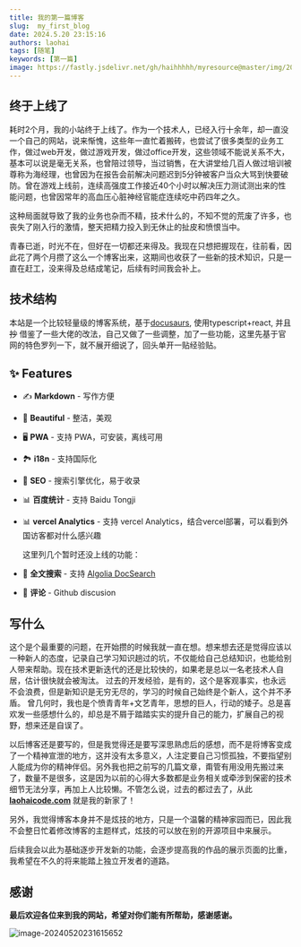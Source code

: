 ```yaml
---
title: 我的第一篇博客
slug:  my_first_blog
date: 2024.5.20 23:15:16
authors: laohai
tags: [随笔]
keywords: [第一篇]
image: https://fastly.jsdelivr.net/gh/haihhhhh/myresource@master/img/202405202316804.png
---
```

## 终于上线了
耗时2个月，我的小站终于上线了。作为一个技术人，已经入行十余年，却一直没一个自己的网站，说来惭愧，这些年一直忙着搬砖，也尝试了很多类型的业务工作，做过web开发，做过游戏开发，做过office开发，这些领域不能说关系不大，基本可以说是毫无关系，也曾陪过领导，当过销售，在大讲堂给几百人做过培训被尊称为海经理，也曾因为在报告会前解决问题迟到5分钟被客户当众大骂到快要破防。曾在游戏上线前，连续高强度工作接近40个小时以解决压力测试测出来的性能问题，也曾因常年的高血压心脏神经官能症连续吃中药四年之久。
<!-- truncate -->
这种局面就导致了我的业务也杂而不精，技术什么的，不知不觉的荒废了许多，也丧失了刚入行的激情，整天把精力投入到无休止的扯皮和愤恨当中。

青春已逝，时光不在，但好在一切都还来得及。我现在只想把握现在，往前看，因此花了两个月攒了这么一个博客出来，这期间也收获了一些新的技术知识，只是一直在赶工，没来得及总结成笔记，后续有时间我会补上。

## 技术结构

本站是一个比较轻量级的博客系统，基于[docusaurs](https://docusaurus.io/), 使用typescript+react, 并且 ~~抄~~ 借鉴了一些大佬的改法，自己又做了一些调整，加了一些功能，这里先基于官网的特色罗列一下，就不展开细说了，回头单开一贴经验贴。

## ✨ Features

- ✍️ **Markdown** - 写作方便

- 🎨 **Beautiful** - 整洁，美观

- 🖥️ **PWA** - 支持 PWA，可安装，离线可用

- 🏞️ **i18n** - 支持国际化

- 💯 **SEO** - 搜索引擎优化，易于收录

- 📊 **百度统计** - 支持 Baidu Tongji

- 📊 **vercel Analytics** - 支持 vercel Analytics，结合vercel部署，可以看到外国访客都对什么感兴趣

  这里列几个暂时还没上线的功能：

- 🔎 **全文搜索** - 支持 [Algolia DocSearch](https://github.com/algolia/docsearch)

- 🎨 **评论**  - Github discusion

  

## 写什么

这个是个最重要的问题，在开始攒的时候我就一直在想。想来想去还是觉得应该以一种新人的态度，记录自己学习知识趟过的坑，不仅能给自己总结知识，也能给别人带来帮助。现在技术更新迭代的还是比较快的，如果老是总以一名老技术人自居，估计很快就会被淘汰。
过去的开发经验，是有的，这个是客观事实，也永远不会浪费，但是新知识是无穷无尽的，学习的时候自己始终是个新人，这个并不矛盾。
曾几何时，我也是个愤青青年+文艺青年，思想的巨人，行动的矮子。总是喜欢发一些感想什么的，却总是不屑于踏踏实实的提升自己的能力，扩展自己的视野，想来还是自误了。

以后博客还是要写的，但是我觉得还是要写深思熟虑后的感想，而不是将博客变成了一个精神宣泄的地方，这并没有太多意义，人注定要自己习惯孤独，不要指望别人能成为你的精神伴侣。另外我也把之前写的几篇文章，甭管有用没用先搬过来了，数量不是很多，这是因为以前的心得大多数都是业务相关或牵涉到保密的技术细节无法分享，再加上人比较懒。不管怎么说，过去的都过去了，从此  **[laohaicode.com](https://laohaicode.com)**  就是我的新家了！

另外，我觉得博客本身并不是炫技的地方，只是一个温馨的精神家园而已，因此我不会整日忙着修改博客的主题样式，炫技的可以放在别的开源项目中来展示。

后续我会以此为基础逐步开发新的功能，会逐步提高我的作品的展示页面的比重，我希望在不久的将来能踏上独立开发者的道路。



## 感谢
<b>最后欢迎各位来到我的网站，希望对你们能有所帮助，感谢感谢。</b>

![image-20240520231615652](https://fastly.jsdelivr.net/gh/haihhhhh/myresource@master/img/202405202316804.png)
